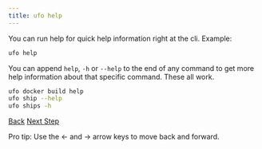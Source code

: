 ```yaml
---
title: ufo help
---
```


You can run help for quick help information right at the cli.  Example:

```sh
ufo help
```

You can append `help`, `-h` or `--help` to the end of any command to get more help information about that specific command.  These all work.

```sh
ufo docker build help
ufo ship --help
ufo ships -h
```

<a id="prev" class="btn btn-basic" href="{% link _docs/ufo-tasks-register.md %}">Back</a>
<a id="next" class="btn btn-primary" href="{% link _docs/settings.md %}">Next Step</a>
<p class="keyboard-tip">Pro tip: Use the <- and -> arrow keys to move back and forward.</p>


